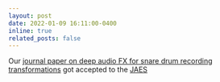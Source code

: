 ```yaml
---
layout: post
date: 2022-01-09 16:11:00-0400
inline: true
related_posts: false
---
```


Our [journal paper on deep audio FX for snare drum recording transformations](https://www.open-access.bcu.ac.uk/13985/1/21886.pdf) got accepted to the [JAES](https://www.aes.org/e-lib/browse.cfm?elib=21886)